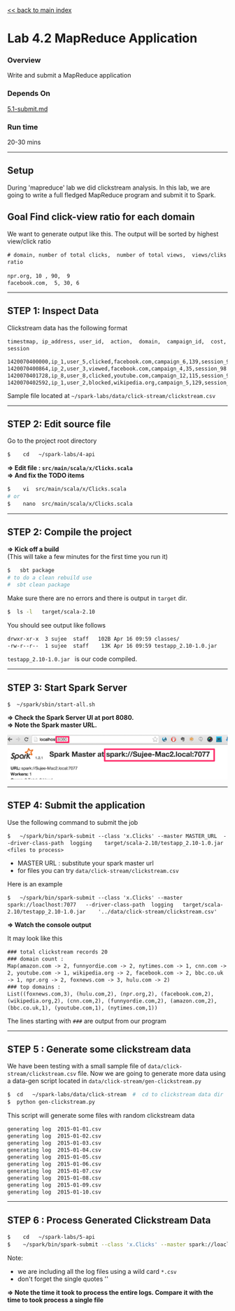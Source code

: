 [<< back to main index](../README.md) 

Lab 4.2 MapReduce Application
=============================

### Overview
Write and submit a MapReduce application 

### Depends On 
[5.1-submit.md](5.1-submit.md)

### Run time
20-30 mins

-----
Setup
-----
During 'mapreduce' lab we did clickstream analysis.  In this lab, we are going to write a full fledged MapReduce program and submit it to Spark. 

## Goal Find click-view ratio for each domain
We want to generate output like this.  The output will be sorted by highest view/click ratio

```
# domain, number of total clicks,  number of total views,  views/cliks ratio

npr.org, 10 , 90,  9
facebook.com,  5, 30, 6
```

---------------------
STEP 1: Inspect Data
---------------------
Clickstream data has the following format
```
timestmap, ip_address, user_id,  action,  domain,  campaign_id,  cost, session
```
```
1420070400000,ip_1,user_5,clicked,facebook.com,campaign_6,139,session_98
1420070400864,ip_2,user_3,viewed,facebook.com,campaign_4,35,session_98
1420070401728,ip_8,user_8,clicked,youtube.com,campaign_12,115,session_92
1420070402592,ip_1,user_2,blocked,wikipedia.org,campaign_5,129,session_91
```

Sample file located at  `~/spark-labs/data/click-stream/clickstream.csv`



---------------------
STEP 2: Edit source file
---------------------
Go to the project root directory
```bash
$    cd   ~/spark-labs/4-api
```

**=> Edit file : `src/main/scala/x/Clicks.scala`**  
**=> And fix the TODO items**

```bash
$    vi  src/main/scala/x/Clicks.scala
# or 
$    nano  src/main/scala/x/Clicks.scala
```


--------------------------
STEP 2: Compile the project
--------------------------

**=> Kick off a build**  
(This will take a few minutes for the first time you run it)
```bash
$   sbt package
# to do a clean rebuild use
#  sbt clean package
```

Make sure there are no errors and there is output in `target` dir.
```bash
$  ls -l   target/scala-2.10
```
You should see output like follows
```
drwxr-xr-x  3 sujee  staff   102B Apr 16 09:59 classes/
-rw-r--r--  1 sujee  staff    13K Apr 16 09:59 testapp_2.10-1.0.jar
```

`testapp_2.10-1.0.jar `  is our code compiled.
 
--------------------------
STEP 3: Start Spark Server
--------------------------
```
$  ~/spark/sbin/start-all.sh
```

**=> Check the Spark Server UI at port 8080.**  
**=> Note the Spark master URL.**  

![Spark Master UI](../images/5.1b.png)


----------------
STEP 4: Submit the application
----------------
Use the following command to submit the job
```
$   ~/spark/bin/spark-submit --class 'x.Clicks' --master MASTER_URL  --driver-class-path  logging    target/scala-2.10/testapp_2.10-1.0.jar    <files to process>
```
* MASTER URL : substitute your spark master url
* for files you can try `data/click-stream/clickstream.csv`

Here is an example
```
$   ~/spark/bin/spark-submit --class 'x.Clicks' --master spark://loaclhost:7077   --driver-class-path  logging   target/scala-2.10/testapp_2.10-1.0.jar    '../data/click-stream/clickstream.csv'
```

**=> Watch the console output**

It may look like this
```
### total clickstream records 20
### domain count :
Map(amazon.com -> 2, funnyordie.com -> 2, nytimes.com -> 1, cnn.com -> 2, youtube.com -> 1, wikipedia.org -> 2, facebook.com -> 2, bbc.co.uk -> 1, npr.org -> 2, foxnews.com -> 3, hulu.com -> 2)
### top domains :
List((foxnews.com,3), (hulu.com,2), (npr.org,2), (facebook.com,2), (wikipedia.org,2), (cnn.com,2), (funnyordie.com,2), (amazon.com,2), (bbc.co.uk,1), (youtube.com,1), (nytimes.com,1))
```

The lines starting with `###` are output from our program


---------------------------------------
STEP 5 : Generate some clickstream data
---------------------------------------
We have been testing with a small sample file of `data/click-stream/clickstream.csv` file.  Now we are going to generate more data using a data-gen script located in `data/click-stream/gen-clickstream.py`

```bash
$  cd   ~/spark-labs/data/click-stream  #  cd to clickstream data dir
$  python gen-clickstream.py
```

This script will generate some files with random clickstream data
```
generating log  2015-01-01.csv
generating log  2015-01-02.csv
generating log  2015-01-03.csv
generating log  2015-01-04.csv
generating log  2015-01-05.csv
generating log  2015-01-06.csv
generating log  2015-01-07.csv
generating log  2015-01-08.csv
generating log  2015-01-09.csv
generating log  2015-01-10.csv
```


---------------------------------------
STEP 6 : Process Generated Clickstream Data
---------------------------------------
```bash
$    cd   ~/spark-labs/5-api
$    ~/spark/bin/spark-submit --class 'x.Clicks' --master spark://loaclhost:7077   --driver-class-path  logging   target/scala-2.10/testapp_2.10-1.0.jar    '../data/click-stream/*.csv'
```

Note:
* we are including all the log files using a wild card `*.csv`
* don't forget the single quotes '' 

**=> Note the time it took to process the entire logs.  Compare it with the time to took process a single file**